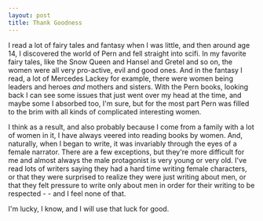 ```yaml
---
layout: post
title: Thank Goodness
---
```


I read a lot of fairy tales and fantasy when I was little, and then around age 14, I discovered the world of Pern and fell straight into scifi. In my favorite fairy tales, like the Snow Queen and Hansel and Gretel and so on, the women were all very pro-active, evil and good ones. And in the fantasy I read, a lot of Mercedes Lackey for example, there were women being leaders and heroes *and* mothers and sisters. With the Pern books, looking back I can see some issues that just went over my head at the time, and maybe some I absorbed too, I'm sure, but for the most part Pern was filled to the brim with all kinds of complicated interesting women. 

I think as a result, and also probably because I come from a family with a lot of women in it, I have always veered into reading books by women. And, naturally, when I began to write, it was invariably through the eyes of a female narrator. There are a few exceptions, but they're more difficult for me and almost always the male protagonist is very young or very old. I've read lots of writers saying they had a hard time writing female characters, or that they were surprised to realize they were just writing about men, or that they felt pressure to write only about men in order for their writing to be respected - - and I feel none of that. 

I'm lucky, I know, and I will use that luck for good. 